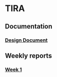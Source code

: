 # TIRA
## Documentation
### [Design Document](https://github.com/jpasikainen/tira/blob/main/documentation/srs.md)

## Weekly reports
### [Week 1](https://github.com/jpasikainen/tira/blob/main/documentation/reports/w1.md)
